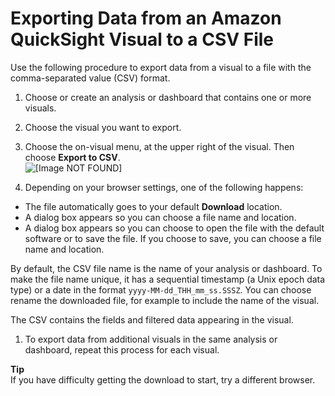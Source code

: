 # Exporting Data from an Amazon QuickSight Visual to a CSV File<a name="export-visual-to-csv"></a>

Use the following procedure to export data from a visual to a file with the comma\-separated value \(CSV\) format\.

1. Choose or create an analysis or dashboard that contains one or more visuals\. 

1. Choose the visual you want to export\. 

1.  Choose the on\-visual menu, at the upper right of the visual\. Then choose **Export to CSV**\.   
![\[Image NOT FOUND\]](http://docs.aws.amazon.com/quicksight/latest/user/images/export-visual-to-csv.png)

1.  Depending on your browser settings, one of the following happens: 
   +  The file automatically goes to your default **Download** location\. 
   +  A dialog box appears so you can choose a file name and location\. 
   +  A dialog box appears so you can choose to open the file with the default software or to save the file\. If you choose to save, you can choose a file name and location\. 

   By default, the CSV file name is the name of your analysis or dashboard\. To make the file name unique, it has a sequential timestamp \(a Unix epoch data type\) or a date in the format `yyyy-MM-dd_THH_mm_ss.SSSZ`\. You can choose rename the downloaded file, for example to include the name of the visual\. 

   The CSV contains the fields and filtered data appearing in the visual\. 

1. To export data from additional visuals in the same analysis or dashboard, repeat this process for each visual\. 

**Tip**  
If you have difficulty getting the download to start, try a different browser\.